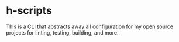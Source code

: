 # h-scripts

This is a CLI that abstracts away all configuration for my open source projects for linting, testing, building, and more.
